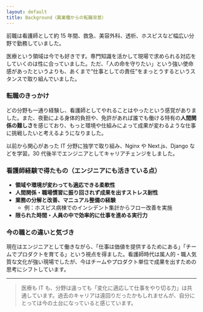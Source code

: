 ```yaml
---
layout: default
title: Background（異業種からの転職背景）
---
```


前職は看護師として約 15 年間、救急、美容外科、透析、ホスピスなど幅広い分野で勤務していました。

医療という領域は今でも好きです。専門知識を活かして現場で求められる対応をしていくのは性に合っていました。ただ、「人の命を守りたい」という強い使命感があったというよりも、あくまで“仕事としての責任”をまっとうするというスタンスで取り組んでいました。

### 転職のきっかけ

どの分野も一通り経験し、看護師としてやれることはやったという感覚がありました。また、夜勤による身体的負担や、免許があれば誰でも働ける特有の**人間関係の難しさ**を感じており、もっと環境や仕組みによって成果が変わるような仕事に挑戦したいと考えるようになりました。

以前から関心があった IT 分野に独学で取り組み、Nginx や Next.js、Django などを学習。30 代後半でエンジニアとしてキャリアチェンジをしました。

### 看護師経験で得たもの（エンジニアにも活きている点）

- **領域や環境が変わっても適応できる柔軟性**
- **人間関係・職場慣習に振り回されず成果を出すストレス耐性**
- **業務の分解と改善、マニュアル整備の経験**
  - 例：ホスピス病棟でのインシデント集計からフロー改善を実施
- **限られた時間・人員の中で効率的に仕事を進める実行力**

### 今の職との違いと気づき

現在はエンジニアとして働きながら、「仕事は価値を提供するためにある」「チームでプロダクトを育てる」という視点を得ました。看護師時代は属人的・職人気質な文化が強い現場でしたが、今はチームやプロダクト単位で成果を出すための思考にシフトしています。

---

> 医療も IT も、分野は違っても「変化に適応して仕事をやり切る力」は共通しています。過去のキャリアは遠回りだったかもしれませんが、自分にとっては今の土台になっていると感じています。
